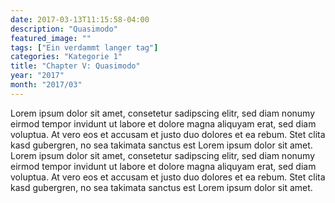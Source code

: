 ```yaml
---
date: 2017-03-13T11:15:58-04:00
description: "Quasimodo"
featured_image: ""
tags: ["Ein verdammt langer tag"]
categories: "Kategorie 1"
title: "Chapter V: Quasimodo"
year: "2017"
month: "2017/03"
---
```


Lorem ipsum dolor sit amet, consetetur sadipscing elitr, sed diam nonumy eirmod tempor invidunt ut labore et dolore magna aliquyam erat, sed diam voluptua. At vero eos et accusam et justo duo dolores et ea rebum. Stet clita kasd gubergren, no sea takimata sanctus est Lorem ipsum dolor sit amet. Lorem ipsum dolor sit amet, consetetur sadipscing elitr, sed diam nonumy eirmod tempor invidunt ut labore et dolore magna aliquyam erat, sed diam voluptua. At vero eos et accusam et justo duo dolores et ea rebum. Stet clita kasd gubergren, no sea takimata sanctus est Lorem ipsum dolor sit amet.
